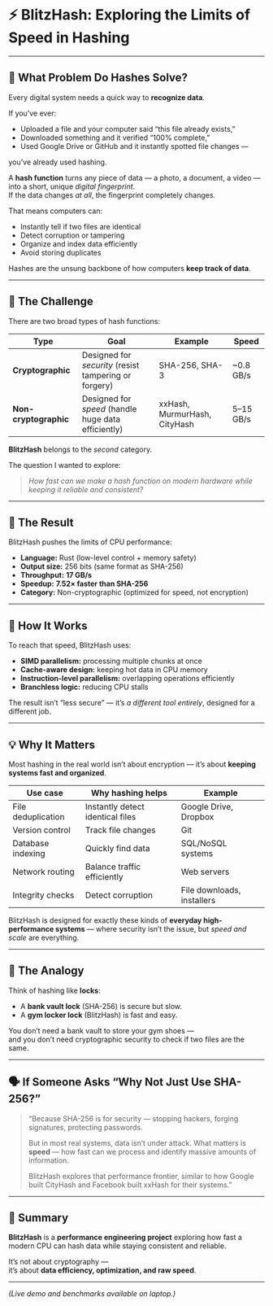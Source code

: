 # ⚡ BlitzHash: Exploring the Limits of Speed in Hashing

---

## 🧩 What Problem Do Hashes Solve?

Every digital system needs a quick way to **recognize data**.

If you’ve ever:
- Uploaded a file and your computer said “this file already exists,”  
- Downloaded something and it verified “100% complete,”  
- Used Google Drive or GitHub and it instantly spotted file changes —

you’ve already used hashing.

A **hash function** turns any piece of data — a photo, a document, a video — into a short, unique *digital fingerprint*.  
If the data changes *at all*, the fingerprint completely changes.

That means computers can:
- Instantly tell if two files are identical  
- Detect corruption or tampering  
- Organize and index data efficiently  
- Avoid storing duplicates  

Hashes are the unsung backbone of how computers **keep track of data**.

---

## 🎯 The Challenge

There are two broad types of hash functions:

| Type | Goal | Example | Speed |
|------|------|----------|--------|
| **Cryptographic** | Designed for *security* (resist tampering or forgery) | SHA-256, SHA-3 | ~0.8 GB/s |
| **Non-cryptographic** | Designed for *speed* (handle huge data efficiently) | xxHash, MurmurHash, CityHash | 5–15 GB/s |

**BlitzHash** belongs to the *second* category.

The question I wanted to explore:
> *How fast can we make a hash function on modern hardware while keeping it reliable and consistent?*

---

## 🚀 The Result

BlitzHash pushes the limits of CPU performance:

- **Language:** Rust (low-level control + memory safety)
- **Output size:** 256 bits (same format as SHA-256)
- **Throughput:** **17 GB/s**
- **Speedup:** **7.52× faster than SHA-256**
- **Category:** Non-cryptographic (optimized for speed, not encryption)

---

## 🧠 How It Works

To reach that speed, BlitzHash uses:
- **SIMD parallelism:** processing multiple chunks at once  
- **Cache-aware design:** keeping hot data in CPU memory  
- **Instruction-level parallelism:** overlapping operations efficiently  
- **Branchless logic:** reducing CPU stalls  

The result isn’t “less secure” — it’s *a different tool entirely*, designed for a different job.

---

## 💡 Why It Matters

Most hashing in the real world isn’t about encryption — it’s about **keeping systems fast and organized**.

| Use case | Why hashing helps | Example |
|-----------|-------------------|----------|
| File deduplication | Instantly detect identical files | Google Drive, Dropbox |
| Version control | Track file changes | Git |
| Database indexing | Quickly find data | SQL/NoSQL systems |
| Network routing | Balance traffic efficiently | Web servers |
| Integrity checks | Detect corruption | File downloads, installers |

BlitzHash is designed for exactly these kinds of **everyday high-performance systems** — where security isn’t the issue, but *speed and scale* are everything.

---

## 🔐 The Analogy

Think of hashing like **locks**:
- A **bank vault lock** (SHA-256) is secure but slow.
- A **gym locker lock** (BlitzHash) is fast and easy.

You don’t need a bank vault to store your gym shoes —  
and you don’t need cryptographic security to check if two files are the same.

---

## 🗣️ If Someone Asks “Why Not Just Use SHA-256?”

> “Because SHA-256 is for security — stopping hackers, forging signatures, protecting passwords.
>
> But in most real systems, data isn’t under attack. What matters is **speed** — how fast can we process and identify massive amounts of information.
>
> BlitzHash explores that performance frontier, similar to how Google built CityHash and Facebook built xxHash for their systems.”

---

## 🧾 Summary

**BlitzHash** is a **performance engineering project** exploring how fast a modern CPU can hash data while staying consistent and reliable.

It’s not about cryptography —  
it’s about **data efficiency, optimization, and raw speed**.

---

*(Live demo and benchmarks available on laptop.)*
